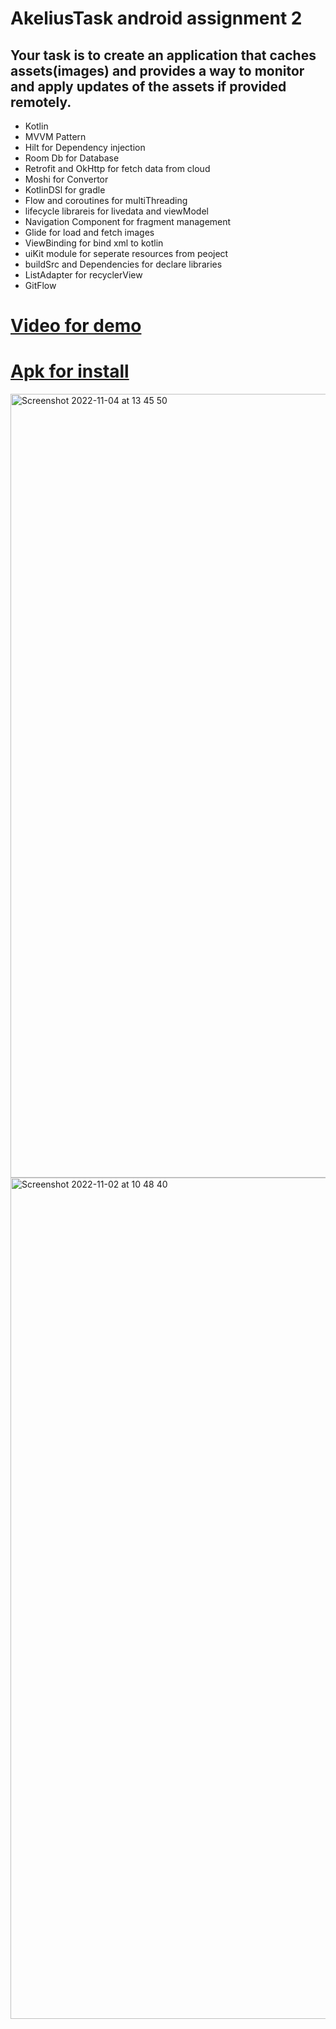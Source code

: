 # AkeliusTask android assignment 2

## Your task is to create an application that caches assets(images) and provides a way to monitor and apply updates of the assets if provided remotely.


- Kotlin
- MVVM Pattern
- Hilt for Dependency injection
- Room Db for Database
- Retrofit and OkHttp for fetch data from cloud
- Moshi for Convertor
- KotlinDSl for gradle
- Flow and coroutines for multiThreading 
- lifecycle librareis for livedata and viewModel
- Navigation Component for fragment management 
- Glide for load and fetch images
- ViewBinding for bind xml to kotlin
- uiKit module for seperate resources from peoject
- buildSrc and Dependencies for declare libraries 
- ListAdapter for recyclerView
- GitFlow


# [Video for demo](https://mega.nz/file/ZQlGDAyI#-2b_mCevrxsGxvDIjU44hhWOsIG1fl--5XadI3l0La0)

# [Apk for install](https://mega.nz/file/8R8HmDzK#7-OV8AfB1PI-DO67WD7hHNNGXNLAMUEixOcsezQ-iWM)


<img width="1254" alt="Screenshot 2022-11-04 at 13 45 50" src="https://user-images.githubusercontent.com/26750131/199965195-c83a1dcf-672c-4812-8ac4-e1bcf2a7bdfc.png">



<img width="1346" alt="Screenshot 2022-11-02 at 10 48 40" src="https://user-images.githubusercontent.com/26750131/199450693-a61f41b8-f682-45d9-8a49-749dfcbe8ac7.png">
